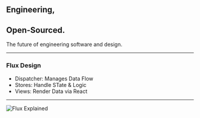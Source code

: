 ## Engineering, 
## Open-Sourced.




The future of engineering software and design.

---

### Flux Design

- Dispatcher: Manages Data Flow
- Stores: Handle STate & Logic
- Views: Render Data via React

---

![Flux Explained](https://facebook.github.io/flux/img/flux-simple-f8-diagram-explained-1300w.png)